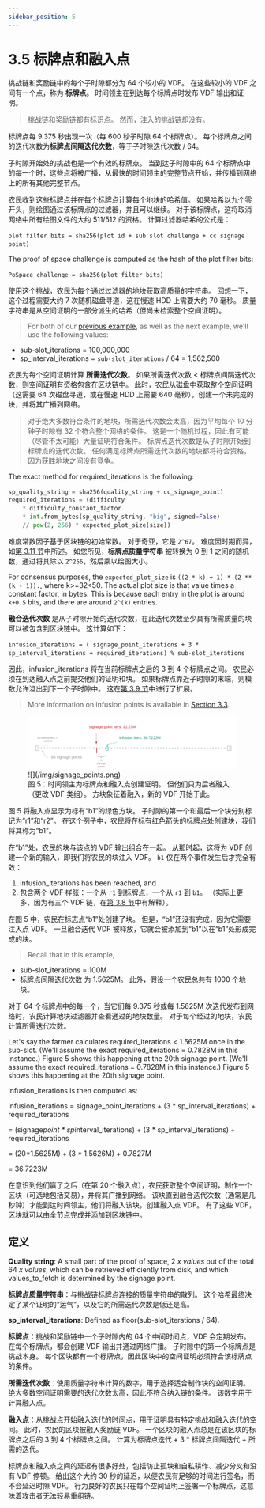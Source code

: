 ```yaml
---
sidebar_position: 5
---
```


# 3.5 标牌点和融入点

挑战链和奖励链中的每个子时隙都分为 64 个较小的 VDF。 在这些较小的 VDF 之间有一个点，称为 **标牌点**。 时间领主在到达每个标牌点时发布 VDF 输出和证明。

> 挑战链和奖励链都有标识点。 然而，注入的挑战链却没有。

标牌点每 9.375 秒出现一次（每 600 秒子时隙 64 个标牌点）。 每个标牌点之间的迭代次数为**标牌点间隔迭代次数**，等于子时隙迭代次数 / 64。

子时隙开始处的挑战也是一个有效的标牌点。 当到达子时隙中的 64 个标牌点中的每一个时，这些点将被广播，从最快的时间领主的完整节点开始，并传播到网络上的所有其他完整节点。

农民收到这些标牌点并在每个标牌点计算每个地块的哈希值。 如果哈希以九个零开头，则绘图通过该标牌点的过滤器，并且可以继续。 对于该标牌点，这将取消网络中所有绘图文件的大约 511/512 的资格。 计算过滤器哈希的公式是：

`plot filter bits = sha256(plot id + sub slot challenge + cc signage point)`

The proof of space challenge is computed as the hash of the plot filter bits:

`PoSpace challenge = sha256(plot filter bits)`

使用这个挑战，农民为每个通过过滤器的地块获取高质量的字符串。 回想一下，这个过程需要大约 7 次随机磁盘寻道，这在慢速 HDD 上需要大约 70 毫秒。 质量字符串是从空间证明的一部分派生的哈希（但尚未检索整个空间证明）。

> For both of our [previous example](/docs/03consensus/challenges 'Section 3.4: Challenges'), as well as the next example, we'll use the following values:

- sub-slot_iterations = 100,000,000
- sp_interval_iterations = `sub-slot_iterations` / 64 = 1,562,500

农民为每个空间证明计算 **所需迭代次数**。 如果所需迭代次数 < 标牌点间隔迭代次数，则空间证明有资格包含在区块链中。 此时，农民从磁盘中获取整个空间证明（这需要 64 次磁盘寻道，或在慢速 HDD 上需要 640 毫秒），创建一个未完成的块，并将其广播到网络。

> 对于绝大多数符合条件的地块，所需迭代次数会太高，因为平均每个 10 分钟子时隙有 32 个符合整个网络的条件。 这是一个随机过程，因此有可能（尽管不太可能）大量证明符合条件。 标牌点迭代次数是从子时隙开始到标牌点的迭代次数。 任何满足标牌点所需迭代次数的地块都将符合资格，因为获胜地块之间没有竞争。

The exact method for required_iterations is the following:

```python
sp_quality_string = sha256(quality_string + cc_signage_point)
required_iterations = (difficulty
    * difficulty_constant_factor
    * int.from_bytes(sp_quality_string, "big", signed=False)
    // pow(2, 256) * expected_plot_size(size))
```

难度常数因子基于区块链的初始常数。 对于奇亚，它是 `2^67`。 难度因时期而异，如[第 3.11 节](/docs/03consensus/epochs 'Section 3.11: Epochs and Difficulty Adjustment')中所述。 如您所见，**标牌点质量字符串** 被转换为 0 到 1 之间的随机数，通过将其除以 `2^256`，然后乘以绘图大小。

For consensus purposes, the `expected_plot_size` is `((2 * k) + 1) * (2 ** (k - 1)).`, where k>=32<50. The actual plot size is that value times a constant factor, in bytes. This is because each entry in the plot is around `k+0.5` bits, and there are around `2^(k)` entries.

**融合迭代次数** 是从子时隙开始的迭代次数，在此迭代次数至少具有所需质量的块可以被包含到区块链中。 这计算如下：

`infusion_iterations = ( signage_point_iterations + 3 * sp_interval_iterations + required_iterations) % sub-slot_iterations`

因此，infusion_iterations 将在当前标牌点之后的 3 到 4 个标牌点之间。 农民必须在到达融入点之前提交他们的证明和块。 如果标牌点靠近子时隙的末端，则模数允许溢出到下一个子时隙中。 这在[第 3.9 节](/docs/03consensus/overflow_blocks 'Section 3.9: Overflow Blocks and Weight')中进行了扩展。

> More information on infusion points is available in [Section 3.3](/docs/03consensus/vdfs#infusion 'Section 3.3: VDFs').

<figure>
<img src="/img/signage_points.png" alt="drawing"/>
![](/img/signage_points.png)

<figcaption>
图 5：时间领主为标牌点和融入点创建证明。 但他们只为后者融入（更改 VDF 类组）。 方块象征着融入，新的 VDF 开始于此。
</figcaption>
</figure>

图 5 将融入点显示为标有“b1”的绿色方块。 子时隙的第一个和最后一个块分别标记为“r1”和“r2”。 在这个例子中，农民将在标有红色箭头的标牌点处创建块，我们将其称为“b1”。

在“b1”处，农民的块与该点的 VDF 输出组合在一起。 从那时起，这将为 VDF 创建一个新的输入，即我们将农民的块注入 VDF。 `b1` 仅在两个事件发生后才完全有效：

1. infusion_iterations has been reached, and
2. 包含两个 VDF 样张：一个从 `r1` 到标牌点，一个从 `r1` 到 `b1`。 （实际上更多，因为有三个 VDF 链，在[第 3.8 节](/docs/03consensus/three_vdf_chains 'Section 3.8: Three VDF Chains')中有解释）。

在图 5 中，农民在标志点“b1”处创建了块。 但是，“b1”还没有完成，因为它需要注入点 VDF。 一旦融合迭代 VDF 被释放，它就会被添加到“b1”以在“b1”处形成完成的块。

> Recall that in this example,

- sub-slot_iterations = 100M
- 标牌点间隔迭代次数 为 1.5625M。 此外，假设一个农民总共有 1000 个地块。

对于 64 个标牌点中的每一个，当它们每 9.375 秒或每 1.5625M 次迭代发布到网络时，农民计算地块过滤器并查看通过的地块数量。 对于每个经过的地块，农民计算所需迭代次数。

Let's say the farmer calculates required_iterations < 1.5625M once in the sub-slot. (We'll assume the exact required_iterations = 0.7828M in this instance.) Figure 5 shows this happening at the 20th signage point. (We'll assume the exact required_iterations = 0.7828M in this instance.) Figure 5 shows this happening at the 20th signage point.

infusion_iterations is then computed as:

infusion_iterations = signage_point_iterations + (3 \* sp_interval_iterations) + required_iterations

= (signage*point * sp*interval_iterations) + (3 * sp_interval_iterations) + required_iterations

= (20*1.5625M) + (3 * 1.5626M) + 0.7827M

= 36.7223M

在意识到他们赢了之后（在第 20 个融入点），农民获取整个空间证明，制作一个区块（可选地包括交易），并将其广播到网络。 该块直到融合迭代次数（通常是几秒钟）才能到达时间领主，他们将融入该块，创建融入点 VDF。 有了这些 VDF，区块就可以由全节点完成并添加到区块链中。

## 定义

**Quality string**: A small part of the proof of space, 2 _x values_ out of the total 64 _x values_, which can be retrieved efficiently from disk, and which values_to_fetch is determined by the signage point.

**标牌点质量字符串**：与挑战链标牌点连接的质量字符串的散列。 这个哈希最终决定了某个证明的“运气”，以及它的所需迭代次数是低还是高。

**sp_interval_iterations**: Defined as floor(sub-slot_iterations / 64).

**标牌点**：挑战和奖励链中一个子时隙内的 64 个中间时间点，VDF 会定期发布。 在每个标牌点，都会创建 VDF 输出并通过网络广播。 子时隙中的第一个标牌点是挑战本身。 每个区块都有一个标牌点，因此区块中的空间证明必须符合该标牌点的条件。

**所需迭代次数**：使用质量字符串计算的数字，用于选择适合制作块的空间证明。 绝大多数空间证明需要的迭代次数太高，因此不符合纳入链的条件。 该数字用于计算融入点。

**融入点**：从挑战点开始融入迭代的时间点，用于证明具有特定挑战和融入迭代的空间。 此时，农民的区块被融入奖励链 VDF。 一个区块的融入点总是在该区块的标牌点之后的 3 到 4 个标牌点之间。 计算为标牌点迭代 + 3 \* 标牌点间隔迭代 + 所需的迭代。

标牌点和融入点之间的延迟有很多好处，包括防止孤块和自私耕作、减少分叉和没有 VDF 停顿。 给出这个大约 30 秒的延迟，以便农民有足够的时间进行签名，而不会延迟时隙 VDF。 行为良好的农民只在每个空间证明上签署一个标牌点，这意味着攻击者无法轻易重组链。
